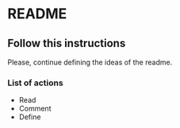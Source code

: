 # **README**

## Follow this instructions

Please, continue defining the ideas of the readme. 

### List of actions

- Read
- Comment
- Define
